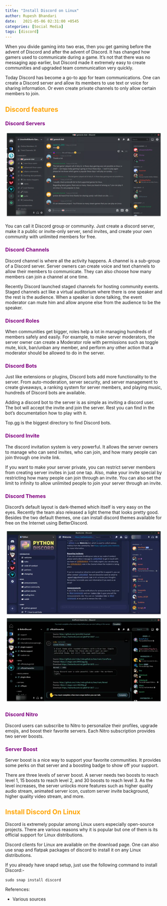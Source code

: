 ```yaml
---
title: "Install Discord on Linux"
author: Rupesh Bhandari
date:   2021-05-06 02:31:00 +0545
categories: [Social Media]
tags: [discord]
---
```


When you divide gaming into two eras, then you get gaming before the advent of Discord and after the advent of Discord. It has changed how gamers used to communicate during a game. It’s not that there was no messaging app earlier, but Discord made it extremely easy to create communities and upgraded team communication very quickly.

Today Discord has become a go-to app for team communications. One can create a Discord server and allow its members to use text or voice for sharing information. Or even create private channels to only allow certain members to join.

<h2 style="color: orange;">Discord features</h2>

<h3 style="color: purple;">Discord Servers</h3>

![Discord Server](/assets/img/discord/Discord.webp)

You can call it Discord group or community. Just create a discord server, make it a public or invite-only server, send invites, and create your own community with unlimited members for free.

<h3 style="color: purple;">Discord Channels</h3>
Discord channel is where all the activity happens. A channel is a sub-group of a Discord server. Server owners can create voice and text channels to allow their members to communicate. They can also choose how many members can join a channel at one time.

Recently Discord launched staged channels for hosting community events. Staged channels act like a virtual auditorium where there is one speaker and the rest is the audience. When a speaker is done talking, the event moderator can mute him and allow anyone else from the audience to be the speaker.

<h3 style="color: purple;">Discord Roles</h3>
When communities get bigger, roles help a lot in managing hundreds of members safely and easily. For example, to make server moderators, the server owner can create a Moderator role with permissions such as toggle mute, kick, ban/unban any member, and perform any other action that a moderator should be allowed to do in the server.

<h3 style="color: purple;">Discord Bots</h3>
Just like extensions or plugins, Discord bots add more functionality to the server. From auto-moderation, server security, and server management to create giveaways, a ranking system for server members, and playing music, hundreds of Discord bots are available.

Adding a discord bot to the server is as simple as inviting a discord user. The bot will accept the invite and join the server. Rest you can find in the bot’s documentation how to play with it.

Top.gg is the biggest directory to find Discord bots.

<h3 style="color: purple;">Discord Invite</h3>
The discord invitation system is very powerful. It allows the server owners to manage who can send invites, who can join, and how many people can join through one invite link.

If you want to make your server private, you can restrict server members from creating server invites in just one tap. Also, make your invite special by restricting how many people can join through an invite. You can also set the limit to infinity to allow unlimited people to join your server through an invite.

<h3 style="color: purple;">Discord Themes</h3>
Discord’s default layout is dark-themed which itself is very easy on the eyes. Recently the team also released a light theme that looks pretty good. Besides the two default themes, one can install discord themes available for free on the Internet using BetterDiscord.

![Nebula](/assets/img/discord/Discord-Nebula.webp)
![Plena](/assets/img/discord/Discord-Lluna-Plena-rmkx.webp)

<h3 style="color: purple;">Discord Nitro</h3>
Discord users can subscribe to Nitro to personalize their profiles, upgrade emojis, and boost their favorite servers. Each Nitro subscription provides two server boosts.

<h3 style="color: purple;">Server Boost</h3>
Server boost is a nice way to support your favorite communities. It provides some perks on that server and a boosting badge to show off your support.

There are three levels of server boost. A server needs two boosts to reach level 1, 15 boosts to reach level 2, and 30 boosts to reach level 3. As the level increases, the server unlocks more features such as higher quality audio stream, animated server icon, custom server invite background, higher quality video stream, and more.

<h2 style="color: orange;">Install Discord On Linux</h2>
Discord is extremely popular among Linux users especially open-source projects. There are various reasons why it is popular but one of them is its official support for Linux distributions.

Discord clients for Linux are available on the download page. One can also use snap and flatpak packages of discord to install it on any Linux distributions.

If you already have snapd setup, just use the following command to install Discord:-

```shell
sudo snap install discord
```

References:
- Various sources
